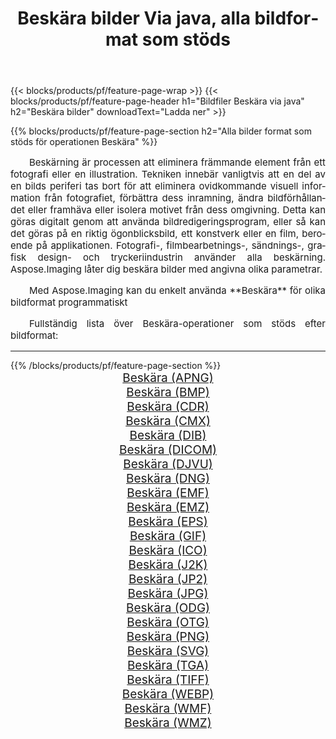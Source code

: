 ﻿---
title: Beskära bilder Via java, alla bildformat som stöds 
weight: 3920
url: /sv/java/crop 
lang: sv
langdirlevel: 2
locales: zh-hans,ja,it,ru,de,es,fr,nl,id,lt,pl,pt,vi,tr,ko,zh-hant,ar,hi,th,sv,cs,uk,he
description: Med Aspose.Imaging kan du enkelt Beskära bilder via java
---

{{< blocks/products/pf/feature-page-wrap >}}
{{< blocks/products/pf/feature-page-header h1="Bildfiler Beskära via java" h2="Beskära bilder" downloadText="Ladda ner" >}}


{{% blocks/products/pf/feature-page-section  h2="Alla bilder format som stöds för operationen Beskära" %}}
<p align="justify" style="text-indent:2em;font-size:15px;">
Beskärning är processen att eliminera främmande element från ett fotografi eller en illustration. Tekniken innebär vanligtvis att en del av en bilds periferi tas bort för att eliminera ovidkommande visuell information från fotografiet, förbättra dess inramning, ändra bildförhållandet eller framhäva eller isolera motivet från dess omgivning. Detta kan göras digitalt genom att använda bildredigeringsprogram, eller så kan det göras på en riktig ögonblicksbild, ett konstverk eller en film, beroende på applikationen. Fotografi-, filmbearbetnings-, sändnings-, grafisk design- och tryckeriindustrin använder alla beskärning. Aspose.Imaging låter dig beskära bilder med angivna olika parametrar.
</p>
<p align="justify" style="text-indent:2em;font-size:15px;">
Med Aspose.Imaging kan du enkelt använda **Beskära** för olika bildformat programmatiskt
</p>
<p align="justify" style="text-indent:2em;font-size:15px;">
Fullständig lista över Beskära-operationer som stöds efter bildformat:
</p>
<hr/>
{{% /blocks/products/pf/feature-page-section %}}
<div class="container-fluid productfamilypage bg-gray">
    <div class="convertypes bg-gray agp-content section">
        <div class="container">
		<div class="row other-converters" style="gap: 10px;font-size: 19px;text-align:center;">
		    <div class='col-md-2 other-converter remove-lp remove-rp'><a href="/imaging/sv/java/crop/apng" style="padding:15px;">Beskära (APNG)</a></div><div class='col-md-2 other-converter remove-lp remove-rp'><a href="/imaging/sv/java/crop/bmp" style="padding:15px;">Beskära (BMP)</a></div><div class='col-md-2 other-converter remove-lp remove-rp'><a href="/imaging/sv/java/crop/cdr" style="padding:15px;">Beskära (CDR)</a></div><div class='col-md-2 other-converter remove-lp remove-rp'><a href="/imaging/sv/java/crop/cmx" style="padding:15px;">Beskära (CMX)</a></div><div class='col-md-2 other-converter remove-lp remove-rp'><a href="/imaging/sv/java/crop/dib" style="padding:15px;">Beskära (DIB)</a></div><div class='col-md-2 other-converter remove-lp remove-rp'><a href="/imaging/sv/java/crop/dicom" style="padding:15px;">Beskära (DICOM)</a></div><div class='col-md-2 other-converter remove-lp remove-rp'><a href="/imaging/sv/java/crop/djvu" style="padding:15px;">Beskära (DJVU)</a></div><div class='col-md-2 other-converter remove-lp remove-rp'><a href="/imaging/sv/java/crop/dng" style="padding:15px;">Beskära (DNG)</a></div><div class='col-md-2 other-converter remove-lp remove-rp'><a href="/imaging/sv/java/crop/emf" style="padding:15px;">Beskära (EMF)</a></div><div class='col-md-2 other-converter remove-lp remove-rp'><a href="/imaging/sv/java/crop/emz" style="padding:15px;">Beskära (EMZ)</a></div><div class='col-md-2 other-converter remove-lp remove-rp'><a href="/imaging/sv/java/crop/eps" style="padding:15px;">Beskära (EPS)</a></div><div class='col-md-2 other-converter remove-lp remove-rp'><a href="/imaging/sv/java/crop/gif" style="padding:15px;">Beskära (GIF)</a></div><div class='col-md-2 other-converter remove-lp remove-rp'><a href="/imaging/sv/java/crop/ico" style="padding:15px;">Beskära (ICO)</a></div><div class='col-md-2 other-converter remove-lp remove-rp'><a href="/imaging/sv/java/crop/j2k" style="padding:15px;">Beskära (J2K)</a></div><div class='col-md-2 other-converter remove-lp remove-rp'><a href="/imaging/sv/java/crop/jp2" style="padding:15px;">Beskära (JP2)</a></div><div class='col-md-2 other-converter remove-lp remove-rp'><a href="/imaging/sv/java/crop/jpg" style="padding:15px;">Beskära (JPG)</a></div><div class='col-md-2 other-converter remove-lp remove-rp'><a href="/imaging/sv/java/crop/odg" style="padding:15px;">Beskära (ODG)</a></div><div class='col-md-2 other-converter remove-lp remove-rp'><a href="/imaging/sv/java/crop/otg" style="padding:15px;">Beskära (OTG)</a></div><div class='col-md-2 other-converter remove-lp remove-rp'><a href="/imaging/sv/java/crop/png" style="padding:15px;">Beskära (PNG)</a></div><div class='col-md-2 other-converter remove-lp remove-rp'><a href="/imaging/sv/java/crop/svg" style="padding:15px;">Beskära (SVG)</a></div><div class='col-md-2 other-converter remove-lp remove-rp'><a href="/imaging/sv/java/crop/tga" style="padding:15px;">Beskära (TGA)</a></div><div class='col-md-2 other-converter remove-lp remove-rp'><a href="/imaging/sv/java/crop/tiff" style="padding:15px;">Beskära (TIFF)</a></div><div class='col-md-2 other-converter remove-lp remove-rp'><a href="/imaging/sv/java/crop/webp" style="padding:15px;">Beskära (WEBP)</a></div><div class='col-md-2 other-converter remove-lp remove-rp'><a href="/imaging/sv/java/crop/wmf" style="padding:15px;">Beskära (WMF)</a></div><div class='col-md-2 other-converter remove-lp remove-rp'><a href="/imaging/sv/java/crop/wmz" style="padding:15px;">Beskära (WMZ)</a></div>
                </div>
        </div>
    </div>
</div>
<br/>
